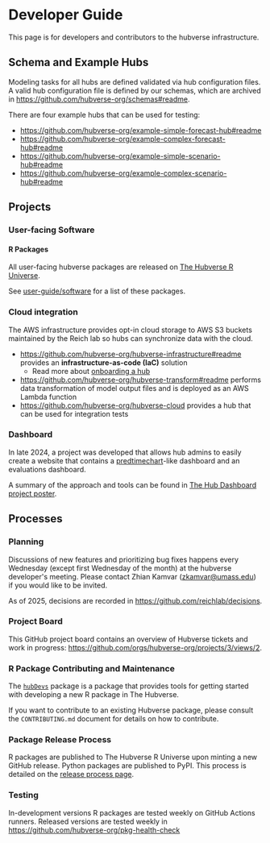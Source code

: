 # Developer Guide

This page is for developers and contributors to the hubverse infrastructure.

## Schema and Example Hubs

Modeling tasks for all hubs are defined validated via hub configuration files.
A valid hub configuration file is defined by our schemas, which are archived in
<https://github.com/hubverse-org/schemas#readme>.

There are four example hubs that can be used for testing:

- <https://github.com/hubverse-org/example-simple-forecast-hub#readme>
- <https://github.com/hubverse-org/example-complex-forecast-hub#readme>
- <https://github.com/hubverse-org/example-simple-scenario-hub#readme>
- <https://github.com/hubverse-org/example-complex-scenario-hub#readme>

## Projects

### User-facing Software

#### R Packages

All user-facing hubverse packages are released on [The Hubverse R Universe](https://hubverse-org.r-universe.dev/).

See [user-guide/software](../user-guide/software) for a list of these packages.

### Cloud integration

The AWS infrastructure provides opt-in cloud storage to AWS S3 buckets
maintained by the Reich lab so hubs can synchronize data with the cloud.

- <https://github.com/hubverse-org/hubverse-infrastructure#readme>
  provides an **infrastructure-as-code (IaC)** solution
   - Read more about [onboarding a hub](https://github.com/hubverse-org/hubverse-infrastructure?tab=readme-ov-file#onboarding-a-hub)
- <https://github.com/hubverse-org/hubverse-transform#readme>
  performs data transformation of model output files and is deployed as an AWS
  Lambda function
- <https://github.com/hubverse-org/hubverse-cloud> provides a hub that can be used for integration tests

### Dashboard

In late 2024, a project was developed that allows hub admins to easily create a
website that contains a
[predtimechart](https://github.com/reichlab/predtimechart)-like dashboard and an
evaluations dashboard.

A summary of the approach and tools can be found in [The Hub Dashboard project poster](https://github.com/reichlab/decisions/blob/main/project-posters/hub-dashboard/hub-dashboard.md).

## Processes

### Planning

Discussions of new features and prioritizing bug fixes happens every Wednesday
(except first Wednesday of the month) at the hubverse developer's meeting. Please
contact Zhian Kamvar (zkamvar@umass.edu) if you would like to be invited.

As of 2025, decisions are recorded in <https://github.com/reichlab/decisions>.

### Project Board

This GitHub project board contains an overview of Hubverse tickets and work in progress:
<https://github.com/orgs/hubverse-org/projects/3/views/2>.

### R Package Contributing and Maintenance

The [`hubDevs`](https://hubverse-org.github.io/hubDevs) package is a package
that provides tools for getting started with developing a new R package in The
Hubverse.

If you want to contribute to an existing Hubverse package, please consult the
`CONTRIBUTING.md` document for details on how to contribute.

### Package Release Process

R packages are published to The Hubverse R Universe upon minting a new GitHub
release. Python packages are published to PyPI. This process is detailed on the
[release process page](release-process.md).

### Testing

In-development versions R packages are tested weekly on GitHub Actions runners.
Released versions are tested weekly in <https://github.com/hubverse-org/pkg-health-check>
